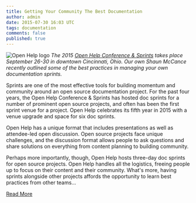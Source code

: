```yaml
---
title: Getting Your Community The Best Documentation
author: admin
date: 2015-07-30 16:03 UTC
tags: documentation
comments: false
published: true
---
```

![Open Help logo](blog/openhelp.png) _The 2015 [Open Help Conference & Sprints](https://conf.openhelp.cc/) takes place September 26-30 in downtown Cincinnati, Ohio. Our own Shaun McCance recently outlined some of the best practices in managing your own documentation sprints._

Sprints are one of the most effective tools for building momentum and community around an open source documentation project. For the past four years, the Open Help Conference & Sprints has hosted doc sprints for a number of prominent open source projects, and often has been the first sprint venue for a project. Open Help celebrates its fifth year in 2015 with a venue upgrade and space for six doc sprints.

Open Help has a unique format that includes presentations as well as attendee-led open discussion. Open source projects face unique challenges, and the discussion format allows people to ask questions and share solutions on everything from content planning to building community.

Perhaps more importantly, though, Open Help hosts three-day doc sprints for open source projects. Open Help handles all the logistics, freeing people up to focus on their content and their community. What's more, having sprints alongside other projects affords the opportunity to learn best practices from other teams...

[Read More](https://opensource.com/community/15/7/five-lessons-open-help-doc-sprints)
